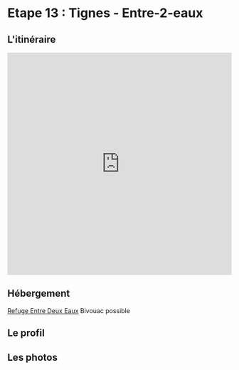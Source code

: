 # Etape 13 : Tignes - Entre-2-eaux
## L'itinéraire

<iframe src="https://gpx.studio/?state=%7B%22ids%22:%5B%221xevKv4kQaQxGdl9L5zFqsgFwh7cQnDg3%22%5D%7D&embed&distance" width="100%" height="500" frameborder="0" allowfullscreen><p><a href="https://gpx.studio/?state=%7B%22ids%22:%5B%221xevKv4kQaQxGdl9L5zFqsgFwh7cQnDg3%22%5D%7D"></a></p></iframe>

## Hébergement
[Refuge Entre Deux Eaux](https://www.refuges-vanoise.com/fiche-hebergement-entre-deux-eaux-tour-des-glaciers-de-la-vanoise-vanoise-60n5h5vonly9.html)
Bivouac possible

## Le profil

## Les photos
